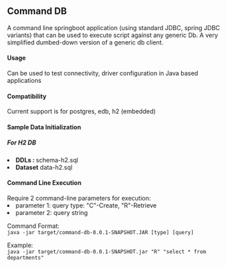 <h2>Command DB</h2>
A command line springboot application (using standard JDBC, spring JDBC variants) that can be used to execute script against any generic Db.
A very simplified dumbed-down version of a generic db client.

<h4>Usage</h4>
Can be used to test connectivity, driver configuration in Java based applications

<h4>Compatibility</h4>
Current support is for postgres, edb, h2 (embedded)

<h4>Sample Data Initialization</h4>
<h5>For H2 DB</h5>
<li>
<b>DDLs : </b>
schema-h2.sql
</li>
<li>
<b>Dataset</b>
data-h2.sql
</li>

<h4>Command Line Execution</h4>
Require 2 command-line parameters for execution:
<li>parameter 1: query type: "C"-Create, "R"-Retrieve</li>
<li>parameter 2: query string</li>
<p>
Command Format: 
<br/>
<code>java -jar target/command-db-0.0.1-SNAPSHOT.JAR [type] [query]</code>
<p/>
Example: 
<br/>
<code>java -jar target/command-db-0.0.1-SNAPSHOT.jar "R" "select * from departments"</code>